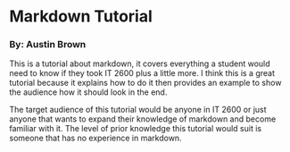# Markdown Tutorial

### By: Austin Brown

This is a tutorial about markdown, it covers everything a student would need to know if they took IT 2600 plus a little more. I think this is a great tutorial because it explains how to do it then provides an example to show the audience how it should look in the end.

The target audience of this tutorial would be anyone in IT 2600 or just anyone that wants to expand their knowledge of markdown and become familiar with it. The level of prior knowledge this tutorial would suit is someone that has no experience in markdown. 
